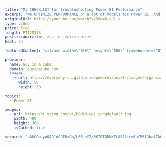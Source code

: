 ```yaml
---
title: "My CHECKLIST for troubleshooting Power BI Performance"
excerpt: "We OPTIMIZE PERFORMANCE on a lot of models for Power BI. And, over the years, we start with the same first few things. Adam walks you through his steps.  Performance Analyzer: https://docs.microsoft.com/power-bi/create-reports/desktop-performance-analyzer  DAX Studio: https://daxstudio.org/  Tabular"
originalUrl: https://youtube.com/watch?v=D9dm0-cp1_s
type: video
price: Free
length: PT12M37S
publishedDateTime: 2021-05-20T15:00:17Z
heat: 54

featuredContent: "<iframe width=\"800\" height=\"500\" frameborder=\"0\" src=\"https://www.youtube.com/embed/D9dm0-cp1_s\" allow=\"accelerometer; autoplay; encrypted-media; gyroscope; picture-in-picture\" allowfullscreen></iframe>"

provider:
  name: Guy in a Cube
  domain: guyinacube.com
  images:
    - url: https://everyday-cc.github.io/powerbi/assets/images/organizations/guyinacube.com-50x50.jpg
      width: 50
      height: 50

topics:
  - Power BI

images:
  - url: https://i.ytimg.com/vi/D9dm0-cp1_s/hqdefault.jpg
    width: 480
    height: 360
    isCached: true

secured: "nAkCGneyu0A91uCGFUxGn/L65hhYZ/0KT0TQNNKILA32lLrm6uYM6IJbaf7kQBEHkt0p+SDM17mN4JkZEONvwvU3tVMExSgNXpmEp56NijBChoFSfHD2LHc1b7ps451gV8GbD4aEJU4DvhGSGXYAUGMNx6NKLOgSY4HWUJlOc5DH1Nh/lIjaqWN3D7wl7Dh0l9gk4RIY3j0Y2/pdBydIx0aN2Aap/PMQMlE91CLWAS93pVcSbDQvr2kKrcqqyCy+0zT+7al9KUALkaV1PnJtZ/WDZkfo9Mq1alTl/Gy8ZVnoX/iV/U2yMBiXJ8oMZg461MTAZwKMJk3d3YRaA/r81RAG5D+Mug09yTl+lOarMqB9jJECQDG3LPrCNU9ZWmx5fjTMrR3wTlXU0s+34CJowVU22nNgZFGVfD6EPdFlqHU=;Gl6X9F85sc+SKOBYh/YpGg=="
---
```


